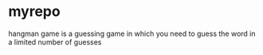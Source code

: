 # myrepo
hangman game is a guessing game in which you need to guess the word in a limited number of guesses
